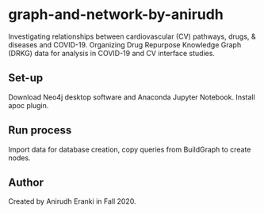 # graph-and-network-by-anirudh
Investigating relationships between cardiovascular (CV) pathways, drugs, & diseases and COVID-19. Organizing Drug Repurpose Knowledge Graph (DRKG) data for analysis in COVID-19 and CV interface studies. 
## Set-up
Download Neo4j desktop software and Anaconda Jupyter Notebook. Install apoc plugin. 
## Run process
Import data for database creation, copy queries from BuildGraph to create nodes. 
## Author
Created by Anirudh Eranki in Fall 2020.
